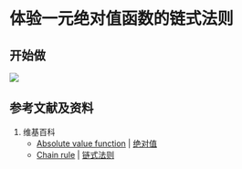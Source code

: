 # 体验一元绝对值函数的链式法则

## 开始做

![](/images/微分/导数的计算方法和运算法则/链式法则/体验一元绝对值函数的链式法则/1a1.jpg)

## 参考文献及资料

1. 维基百科
	- [Absolute value function](https://en.wikipedia.org/wiki/Absolute_value#Absolute_value_function) | [绝对值](https://zh.wikipedia.org/wiki/绝对值) 
	- [Chain rule](https://en.wikipedia.org/wiki/Chain_rule) | [链式法则](https://zh.wikipedia.org/wiki/链式法则)